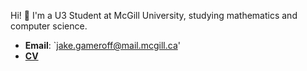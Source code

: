 Hi! 👋 I'm a U3 Student at McGill University, studying mathematics and computer science.
- **Email**: `jake.gameroff@mail.mcgill.ca'
- [**CV**](https://github.com/jakegameroff/CV/blob/main/cv.pdf)
